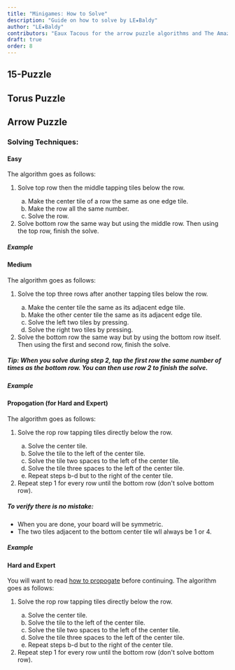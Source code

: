 ```yaml
---
title: "Minigames: How to Solve"
description: "Guide on how to solve by LE★Baldy"
author: "LE★Baldy"
contributors: "Eaux Tacous for the arrow puzzle algorithms and The Amazing Community"
draft: true
order: 8
---
```


## 15-Puzzle

## Torus Puzzle

## Arrow Puzzle
### Solving Techniques:
#### Easy
The algorithm goes as follows:
<ol type="1">
  <li>Solve top row then the middle tapping tiles below the row.</li>
  <ol type="a">
    <li>Make the center tile of a row the same as one edge tile.</li>
    <li>Make the row all the same number.</li>
    <li>Solve the row.</li>
  </ol>
  <li>Solve bottom row the same way but using the middle row. Then using the top row, finish the solve.</li>
</ol>

##### Example



#### Medium
The algorithm goes as follows:
<ol type="1">
  <li>Solve the top three rows after another tapping tiles below the row.</li>
  <ol type="a">
    <li>Make the center tile the same as its adjacent edge tile.</li>
    <li>Make the other center tile the same as its adjacent edge tile.</li>
    <li>Solve the left two tiles by pressing.</li>
    <li>Solve the right two tiles by pressing.</li>
  </ol>
  <li>Solve the bottom row the same way but by using the bottom row itself. Then using the first and second row, finish the solve.</li>
</ol>

##### Tip: When you solve during step 2, tap the first row the same number of times as the bottom row. You can then use row 2 to finish the solve.

##### Example



#### Propogation (for Hard and Expert)
The algorithm goes as follows:
<ol type="1">
  <li>Solve the rop row tapping tiles directly below the row.</li>
  <ol type="a">
    <li>Solve the center tile.</li>
    <li>Solve the tile to the left of the center tile.</li>
    <li>Solve the tile two spaces to the left of the center tile.</li>
    <li>Solve the tile three spaces to the left of the center tile.</li>
    <li>Repeat steps b-d but to the right of the center tile.</li>
  </ol>
  <li>Repeat step 1 for every row until the bottom row (don't solve bottom row).</li>
</ol>

##### To verify there is no mistake:
- When you are done, your board will be symmetric.
- The two tiles adjacent to the bottom center tile wll always be 1 or 4.

##### Example



#### Hard and Expert
You will want to read [how to propogate](https://exponential-idle-guides.netlify.app/guides/minigames/#propogation-for-hard-and-expert) before continuing. The algorithm goes as follows:
<ol type="1">
  <li>Solve the rop row tapping tiles directly below the row.</li>
  <ol type="a">
    <li>Solve the center tile.</li>
    <li>Solve the tile to the left of the center tile.</li>
    <li>Solve the tile two spaces to the left of the center tile.</li>
    <li>Solve the tile three spaces to the left of the center tile.</li>
    <li>Repeat steps b-d but to the right of the center tile.</li>
  </ol>
  <li>Repeat step 1 for every row until the bottom row (don't solve bottom row).</li>
</ol>
